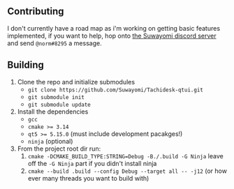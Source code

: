 ## Contributing
I don't currently have a road map as i'm working on getting basic features implemented, if you want to help, hop onto [the Suwayomi discord server](https://discord.gg/DDZdqZWaHA) and send `@norm#8295` a message.

## Building
1. Clone the repo and initialize submodules
    - `git clone https://github.com/Suwayomi/Tachidesk-qtui.git`
    - `git submodule init`
    - `git submodule update`
2. Install the dependencies
    - `gcc`
    - `cmake >= 3.14`
    - `qt5 >= 5.15.0` (must include development pacakges!)
    - `ninja` (optional)
4. From the project root dir run:
    1. `cmake -DCMAKE_BUILD_TYPE:STRING=Debug -B./.build -G Ninja` leave off the `-G Ninja` part if you didn't install ninja
    2. `cmake --build .build --config Debug --target all -- -j12` (or how ever many threads you want to build with)
